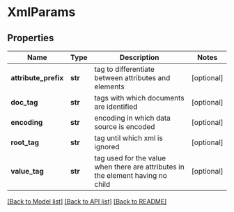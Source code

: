 # XmlParams


## Properties
Name | Type | Description | Notes
------------ | ------------- | ------------- | -------------
**attribute_prefix** | **str** | tag to differentiate between attributes and elements | [optional] 
**doc_tag** | **str** | tags with which documents are identified | [optional] 
**encoding** | **str** | encoding in which data source is encoded | [optional] 
**root_tag** | **str** | tag until which xml is ignored | [optional] 
**value_tag** | **str** | tag used for the value when there are attributes in the element having no child | [optional] 

[[Back to Model list]](../README.md#documentation-for-models) [[Back to API list]](../README.md#documentation-for-api-endpoints) [[Back to README]](../README.md)


